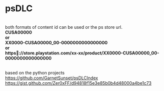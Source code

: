 # psDLC
<br>
both formats of content id can be used or the ps store url.
<br>
<b>CUSA00000</b><br>
<b>or</b><br>
<b>XX0000-CUSA00000_00-0000000000000000</b><br>
<b>or</b><br>
<b>https&#11;://store.playstation.com/xx-xx/product/XX0000-CUSA00000_00-0000000000000000</b>
<br>
<br>

based on the python projects<br>
 https://github.com/GarnetSunset/psDLCIndex
 <br>
 https://gist.github.com/Zer0xFF/d94818f15e3e85b0b4d48000a4be1c73
